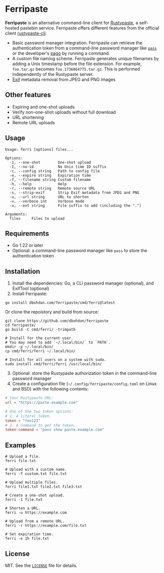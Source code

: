 # Ferripaste

**Ferripaste** is an alternative command-line client for [Rustypaste](https://github.com/orhun/rustypaste),
a self-hosted pastebin service.
Ferripaste offers different features from the official client [rustypaste-cli](https://github.com/orhun/rustypaste-cli):

- Basic password manager integration.
  Ferripaste can retrieve the authentication token from a command-line password manager like [`pass`](https://www.passwordstore.org/) or the developer's [pago](https://github.com/dbohdan/pago) by running a command.
- A custom file naming scheme.
  Ferripaste generates unique filenames by adding a Unix timestamp before the file extension.
  For example, `foo.tar.gz` becomes `foo.1736864775.tar.gz`.
  This is performed independently of the Rustypaste server.
- [Exif](https://en.wikipedia.org/wiki/Exif) metadata removal from JPEG and PNG images

## Other features

- Expiring and one-shot uploads
- Verify non-one-shot uploads without full download
- URL shortening
- Remote URL uploads

## Usage

```none
Usage: ferri [options] files...

Options:
  -1, --one-shot        One-shot upload
  -I, --no-id           No Unix time ID suffix
  -c, --config string   Path to config file
  -e, --expire string   Expiration time
  -f, --filename string Custom filename
  -h, --help            Help
  -r, --remote string   Remote source URL
  -s, --strip-exif      Strip Exif metadata from JPEG and PNG
  -u, --url string      URL to shorten
  -v, --verbose int     Verbose mode
  -x, --ext string      File suffix to add (including the ".")

Arguments:
  files     Files to upload
```

## Requirements

- Go 1.22 or later
- Optional: a command-line password manager like `pass` to store the authentication token

## Installation

1. Install the dependencies: Go, a CLI password manager (optional), and ExifTool (optional)
2. Install Ferripaste:

```shell
go install dbohdan.com/ferripaste/cmd/ferri@latest
```

Or clone the repoistory and build from source:

```shell
git clone https://github.com/dbohdan/ferripaste
cd ferripaste/
go build -C cmd/ferri/ -trimpath

# Install for the current user.
# You may need to add `~/.local/bin/` to `PATH`.
mkdir -p ~/.local/bin/
cp cmd/ferri/ferri ~/.local/bin/

# Install for all users on a system with sudo.
sudo install cmd/ferri/ferri /usr/local/bin/
```

3. Optional: store the Rustypaste authorization token in the command-line password manager
4. Create a configuration file (`~/.config/ferripaste/config.toml` on Linux and BSD) with the following contents:

```toml
# Your Rustypaste URL:
url = "https://paste.example.com"

# One of the two token options:
# 1. A literal token.
token = "foo123"
# 2. A command to get the token.
token-command = "pass show paste.example.com"
```

## Examples

```shell
# Upload a file.
ferri file.txt

# Upload with a custom name.
ferri -f custom.txt file.txt

# Upload multiple files.
ferri file1.txt file2.txt file3.txt

# Create a one-shot upload.
ferri -1 file.txt

# Shorten a URL.
ferri -u https://example.com

# Upload from a remote URL.
ferri -r https://example.com/file.txt

# Set expiration time.
ferri -e 1h file.txt
```

## License

MIT.
See the [`LICENSE`](LICENSE) file for details.
